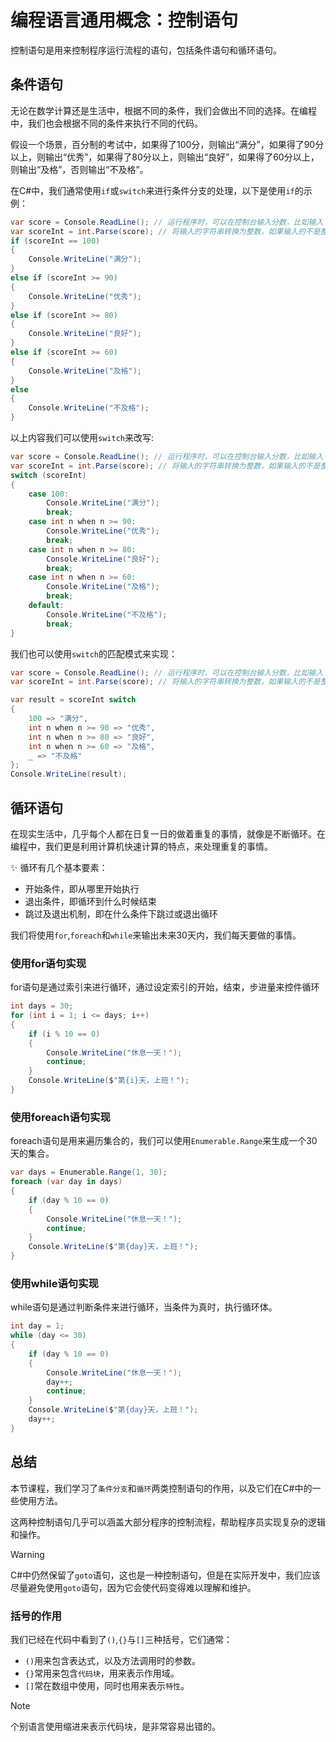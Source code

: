 # 编程语言通用概念：控制语句

控制语句是用来控制程序运行流程的语句，包括条件语句和循环语句。

## 条件语句

无论在数学计算还是生活中，根据不同的条件，我们会做出不同的选择。在编程中，我们也会根据不同的条件来执行不同的代码。

假设一个场景，百分制的考试中，如果得了100分，则输出“满分”，如果得了90分以上，则输出“优秀”，如果得了80分以上，则输出“良好”，如果得了60分以上，则输出“及格”，否则输出“不及格”。

在C#中，我们通常使用`if`或`switch`来进行条件分支的处理，以下是使用`if`的示例：

```csharp
var score = Console.ReadLine(); // 运行程序时，可以在控制台输入分数，比如输入 90
var scoreInt = int.Parse(score); // 将输入的字符串转换为整数，如果输入的不是整数，则会报错
if (scoreInt == 100)
{
    Console.WriteLine("满分");
}
else if (scoreInt >= 90)
{
    Console.WriteLine("优秀");
}
else if (scoreInt >= 80)
{
    Console.WriteLine("良好");
}
else if (scoreInt >= 60)
{
    Console.WriteLine("及格");
}
else
{
    Console.WriteLine("不及格");
}
```

以上内容我们可以使用`switch`来改写:

```csharp
var score = Console.ReadLine(); // 运行程序时，可以在控制台输入分数，比如输入 90
var scoreInt = int.Parse(score); // 将输入的字符串转换为整数，如果输入的不是整数，则会报错
switch (scoreInt)
{
    case 100:
        Console.WriteLine("满分");
        break;
    case int n when n >= 90:
        Console.WriteLine("优秀");
        break;
    case int n when n >= 80:
        Console.WriteLine("良好");
        break;
    case int n when n >= 60:
        Console.WriteLine("及格");
        break;
    default:
        Console.WriteLine("不及格");
        break;
}
```

我们也可以使用`switch`的匹配模式来实现：

```csharp
var score = Console.ReadLine(); // 运行程序时，可以在控制台输入分数，比如输入 90
var scoreInt = int.Parse(score); // 将输入的字符串转换为整数，如果输入的不是整数，则会报错

var result = scoreInt switch
{
    100 => "满分",
    int n when n >= 90 => "优秀",
    int n when n >= 80 => "良好",
    int n when n >= 60 => "及格",
    _ => "不及格"
};
Console.WriteLine(result);
```

## 循环语句

在现实生活中，几乎每个人都在日复一日的做着重复的事情，就像是不断循环。在编程中，我们更是利用计算机快速计算的特点，来处理重复的事情。

✨ 循环有几个基本要素：

- 开始条件，即从哪里开始执行
- 退出条件，即循环到什么时候结束
- 跳过及退出机制，即在什么条件下跳过或退出循环

我们将使用`for`,`foreach`和`while`来输出未来30天内，我们每天要做的事情。

### 使用for语句实现

for语句是通过索引来进行循环，通过设定索引的开始，结束，步进量来控件循环

```csharp
int days = 30;
for (int i = 1; i <= days; i++)
{
    if (i % 10 == 0)
    {
        Console.WriteLine("休息一天！");
        continue;
    }
    Console.WriteLine($"第{i}天，上班！");
}
```

### 使用foreach语句实现

foreach语句是用来遍历集合的，我们可以使用`Enumerable.Range`来生成一个30天的集合。

```csharp
var days = Enumerable.Range(1, 30);
foreach (var day in days)
{
    if (day % 10 == 0)
    {
        Console.WriteLine("休息一天！");
        continue;
    }
    Console.WriteLine($"第{day}天，上班！");
}
```

### 使用while语句实现

while语句是通过判断条件来进行循环，当条件为真时，执行循环体。

```csharp
int day = 1;
while (day <= 30)
{
    if (day % 10 == 0)
    {
        Console.WriteLine("休息一天！");
        day++;
        continue;
    }
    Console.WriteLine($"第{day}天，上班！");
    day++;
}
```

## 总结

本节课程，我们学习了`条件分支`和`循环`两类控制语句的作用，以及它们在C#中的一些使用方法。

这两种控制语句几乎可以涵盖大部分程序的控制流程，帮助程序员实现复杂的逻辑和操作。

> [!WARNING]
> C#中仍然保留了`goto`语句，这也是一种控制语句，但是在实际开发中，我们应该尽量避免使用`goto`语句，因为它会使代码变得难以理解和维护。

### 括号的作用

我们已经在代码中看到了`()`,`{}`与`[]`三种括号，它们通常：

- `()`用来包含表达式，以及方法调用时的参数。
- `{}`常用来包含`代码块`，用来表示作用域。
- `[]`常在数组中使用，同时也用来表示`特性`。

> [!NOTE]
> 个别语言使用缩进来表示代码块，是非常容易出错的。

